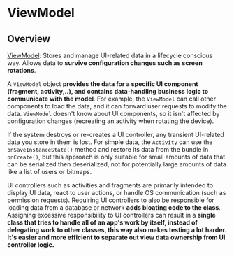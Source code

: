 # ViewModel

## Overview

[ViewModel](https://developer.android.com/topic/libraries/architecture/viewmodel): Stores and manage UI-related data in a lifecycle conscious way. Allows data to **survive configuration changes such as screen rotations**.

A `ViewModel` object **provides the data for a specific UI component (fragment, activity,..), and contains data-handling business logic to communicate with the model**. For example, the `ViewModel` can call other components to load the data, and it can forward user requests to modify the data. `ViewModel` doesn't know about UI components, so it isn't affected by configuration changes (recreating an activity when rotating the device).

If the system destroys or re-creates a UI controller, any transient UI-related data you store in them is lost. For simple data, the `Activity` can use the `onSaveInstanceState()` method and restore its data from the bundle in `onCreate()`, but this approach is only suitable for small amounts of data that can be serialized then deserialized, not for potentially large amounts of data like a list of users or bitmaps.

UI controllers such as activities and fragments are primarily intended to display UI data, react to user actions, or handle OS communication (such as permission requests). Requiring UI controllers to also be responsible for loading data from a database or network **adds bloating code to the class**. Assigning excessive responsibility to UI controllers can result in a **single class that tries to handle all of an app's work by itself, instead of delegating work to other classes, this way also makes testing a lot harder. It's easier and more efficient to separate out view data ownership from UI controller logic.**